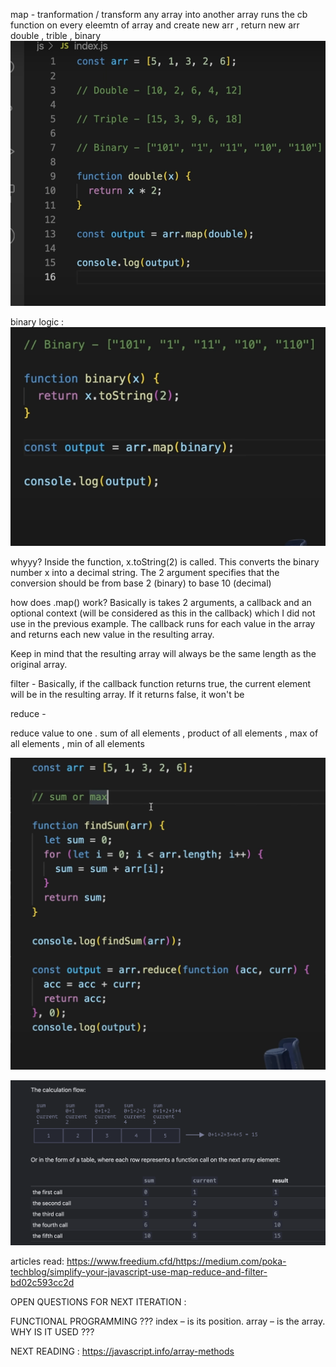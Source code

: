map -
tranformation / transform any array into another array
runs the cb function on every eleemtn of array and  create new arr , return new arr
double , trible , binary 
![alt text](image-19.png)

binary logic : 
![alt text](image-20.png)

whyyy?
Inside the function, x.toString(2) is called. This converts the binary number x into a decimal string. The 2 argument specifies that the conversion should be from base 2 (binary) to base 10 (decimal)

how does .map() work? Basically is takes 2 arguments, a callback and an optional context (will be considered as this in the callback) which I did not use in the previous example. The callback runs for each value in the array and returns each new value in the resulting array.

Keep in mind that the resulting array will always be the same length as the original array.

filter - Basically, if the callback function returns true, the current element will be in the resulting array. If it returns false, it won't be


reduce - 

reduce value to one . 
sum of all elements , product of all elements , max of all elements , min of all elements

![alt text](image-24.png)

![alt text](image-25.png)


articles read: https://www.freedium.cfd/https://medium.com/poka-techblog/simplify-your-javascript-use-map-reduce-and-filter-bd02c593cc2d

OPEN QUESTIONS FOR NEXT ITERATION : 

FUNCTIONAL PROGRAMMING ???
index – is its position.
array – is the array. WHY IS IT USED  ???

NEXT READING :
https://javascript.info/array-methods